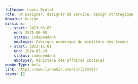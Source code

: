```yaml
---
fullname: Louis Brotel
role: UX Designer, designer de service, design stratégique
domaine: Design
missions:
  - start: 2023-06-05
    end: 2025-06-05
    status: independent
    employer: Fabrique numérique du ministère des Armées
  - start: 2023-11-01
    end: 2024-03-29
    status: independent
    employer: Ministère des affaires sociales
memberType: beta
link: https://www.linkedin.com/in/lbrotel/
teams: []
---
```

